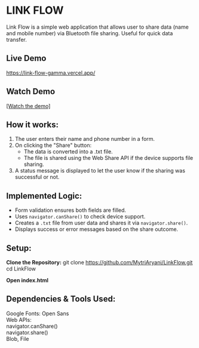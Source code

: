 # LINK FLOW
Link Flow is a simple web application that allows user to share data (name and mobile number) via Bluetooth file sharing. Useful for quick data transfer.

## Live Demo
https://link-flow-gamma.vercel.app/

## Watch Demo
[[Watch the demo]](https://vimeo.com/1082064383/0e930fa4f2?share=copy)

## How it works:
1. The user enters their name and phone number in a form.
2. On clicking the "Share" button:
    - The data is converted into a .txt file.
    - The file is shared using the Web Share API if the device supports file sharing.
3. A status message is displayed to let the user know if the sharing was successful or not.

## Implemented Logic:
- Form validation ensures both fields are filled.
- Uses `navigator.canShare()` to check device support.
- Creates a `.txt` file from user data and shares it via `navigator.share()`.
- Displays success or error messages based on the share outcome.




## Setup:
**Clone the Repository:**
   git clone https://github.com/MytriAryani/LinkFlow.git  
   cd LinkFlow  
   
**Open index.html**

## Dependencies & Tools Used:
Google Fonts: Open Sans  
Web APIs:  
  navigator.canShare()  
  navigator.share()  
  Blob, File
  



   
